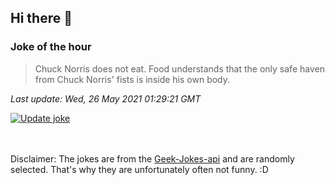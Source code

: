 ## Hi there 👋

### Joke of the hour
<!-- joke -->
>Chuck Norris does not eat. Food understands that the only safe haven from Chuck Norris' fists is inside his own body.
<!-- /joke -->

*Last update: Wed, 26 May 2021 01:29:21 GMT*

[![Update joke](https://github.com/nclskfm/nclskfm/actions/workflows/joke.yml/badge.svg)](https://github.com/nclskfm/nclskfm/actions/workflows/joke.yml)

<br><br>
Disclaimer: The jokes are from the [Geek-Jokes-api](https://github.com/sameerkumar18/geek-joke-api) and are randomly selected. That's why they are unfortunately often not funny. :D
